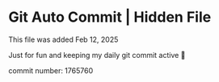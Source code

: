 # Git Auto Commit | Hidden File

This file was added Feb 12, 2025

Just for fun and keeping my daily git commit active 🤪

commit number: 1765760
